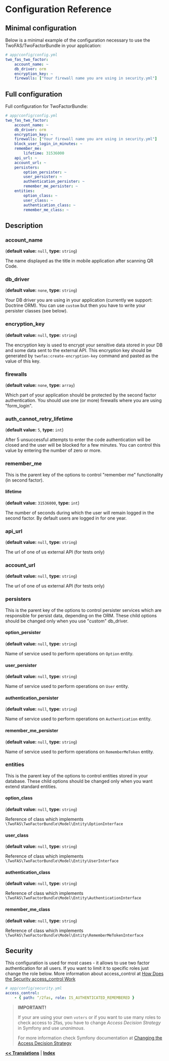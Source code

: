 Configuration Reference
=======================

Minimal configuration
---------------------

Below is a minimal example of the configuration necessary to use the TwoFAS/TwoFactorBundle
in your application:

```yaml
# app/config/config.yml
two_fas_two_factor:
    account_name: ~
    db_driver: orm
    encryption_key: ~
    firewalls: ["Your firewall name you are using in security.yml"]
```

Full configuration
------------------

Full configuration for TwoFactorBundle:

```yaml
# app/config/config.yml
two_fas_two_factor:
    account_name: ~
    db_driver: orm
    encryption_key: ~
    firewalls: ["Your firewall name you are using in security.yml"]
    block_user_login_in_minutes: ~
    remember_me:
        lifetime: 31536000
    api_url: ~
    account_url: ~
    persisters:
        option_persister: ~
        user_persister: ~
        authentication_persister: ~
        remember_me_persister: ~
    entities:
        option_class: ~
        user_class: ~
        authentication_class: ~
        remember_me_class: ~
```
Description
-----------

### **account_name**
(**default value:** `null`, **type:** `string`)

The name displayed as the title in mobile application after scanning QR Code.

### **db_driver**
(**default value:** `none`, **type:** `string`)

Your DB driver you are using in your application (currently we support: Doctrine ORM).
You can use `custom` but then you have to write your persister classes (see below).

### **encryption_key**
(**default value:** `null`, **type:** `string`)

The encryption key is used to encrypt your sensitive data stored in your DB and some data sent to the external API.
This encryption key should be generated by ``twofas:create-encryption-key`` command and pasted as the value of this key.

### **firewalls**
(**default value:** `none`, **type:** `array`)

Which part of your application should be protected by the second factor authentication.
You should use one (or more) firewalls where you are using "form_login".

### **auth_cannot_retry_lifetime**
(**default value:** `5`, **type:** `int`)

After 5 unsuccessful attempts to enter the code authentication will be closed and the user will be blocked for a few minutes.
You can control this value by entering the number of zero or more.

### **remember_me**

This is the parent key of the options to control "remember me" functionality (in second factor).

#### **lifetime**
(**default value:** `31536000`, **type:** `int`)

The number of seconds during which the user will remain logged in the second factor. By default users are logged in for one year.

### **api_url**
(**default value:** `null`, **type:** `string`)

The url of one of us external API (for tests only)

### **account_url**
(**default value:** `null`, **type:** `string`)

The url of one of us external API (for tests only)

### **persisters**

This is the parent key of the options to control persister services which are responsible for persist data, depending on the ORM.
These child options should be changed only when you use "custom" db_driver.

#### **option_persister**
(**default value:** `null`, **type:** `string`)

Name of service used to perform operations on `Option` entity.

#### **user_persister**
(**default value:** `null`, **type:** `string`)

Name of service used to perform operations on `User` entity.

#### **authentication_persister**
(**default value:** `null`, **type:** `string`)

Name of service used to perform operations on `Authentication` entity.

#### **remember_me_persister**
(**default value:** `null`, **type:** `string`)

Name of service used to perform operations on `RememberMeToken` entity.

### **entities**

This is the parent key of the options to control entities stored in your database.
These child options should be changed only when you want extend standard entities.

#### **option_class**
(**default value:** `null`, **type:** `string`)

Reference of class which implements `\TwoFAS\TwoFactorBundle\Model\Entity\OptionInterface`

#### **user_class**
(**default value:** `null`, **type:** `string`)

Reference of class which implements `\TwoFAS\TwoFactorBundle\Model\Entity\UserInterface`

#### **authentication_class**
(**default value:** `null`, **type:** `string`)

Reference of class which implements `\TwoFAS\TwoFactorBundle\Model\Entity\AuthenticationInterface`

#### **remember_me_class**
(**default value:** `null`, **type:** `string`)

Reference of class which implements `\TwoFAS\TwoFactorBundle\Model\Entity\RememberMeTokenInterface`


Security
--------

This configuration is used for most cases - it allows to use two factor authentication for all users.
If you want to limit it to specific roles just change the role below.
More information about access_control at [How Does the Security access_control Work](http://symfony.com/doc/current/security/access_control.html)

```yaml
# app/config/security.yml
access_control:
    - { path: ^/2fas, role: IS_AUTHENTICATED_REMEMBERED }
```

> **IMPORTANT!**
>
>If your are using your own ``voters`` or if you want to use many roles to check access to 2fas, you have to change *Access Decision Strategy* in Symfony and use *unanimous*.
> 
>For more information check Symfony documentation at [Changing the Access Decision Strategy](http://symfony.com/doc/current/security/voters.html#changing-the-access-decision-strategy)

[**<< Translations**](translations.md) | [**Index**](index.md)